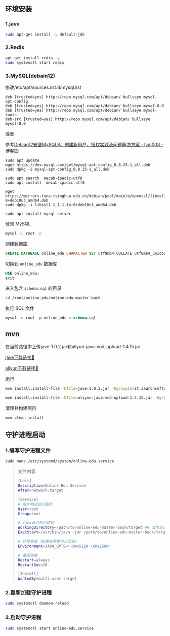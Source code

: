 

## 环境安装

### 1.java

```bash
sudo apt-get install -y default-jdk
```
### 2.Redis

```bash
apt-get install redis -y
sudo systemctl start redis
```

### 3.MySQL(debain12)

修改/etc/apt/sources.list.d/mysql.list

```
deb [trusted=yes] http://repo.mysql.com/apt/debian/ bullseye mysql-apt-config
deb [trusted=yes] http://repo.mysql.com/apt/debian/ bullseye mysql-8.0
deb [trusted=yes] http://repo.mysql.com/apt/debian/ bullseye mysql-tools
deb-src [trusted=yes] http://repo.mysql.com/apt/debian/ bullseye mysql-8.0
```

或者

参考[Debian12安装MySQL8、创建新用户、授权实践及问题解决方案 - lym003 - 博客园](https://www.cnblogs.com/lym003/p/17757210.html)

```
sudo apt update
wget https://dev.mysql.com/get/mysql-apt-config_0.8.25-1_all.deb
sudo dpkg -i mysql-apt-config_0.8.25-1_all.deb

sudo apt search  mecab-ipadic-utf8
sudo apt install  mecab-ipadic-utf8

wget https://mirrors.tuna.tsinghua.edu.cn/debian/pool/main/o/openssl/libssl1.1_1.1.1n-0+deb10u3_amd64.deb
sudo dpkg -i libssl1.1_1.1.1n-0+deb10u3_amd64.deb

sudo apt install mysql-server
```



登录 MySQL

```bash
mysql -u root -p
```

创建数据库

```sql
CREATE DATABASE online_edu CHARACTER SET utf8mb4 COLLATE utf8mb4_unicode_ci;
```

切换到 `online_edu` 数据库

```sql
USE online_edu;
exit
```

进入包含 `schema.sql` 的目录

```bash
cd /root/online_edu/online-edu-master-back
```

执行 SQL 文件

```sql
mysql -u root -p online_edu < schema.sql
```

## mvn

在当前路径中上传jave-1.0.2.jar和aliyun-java-vod-upload-1.4.15.jar

[jave下载链接🔗](https://www.sauronsoftware.it/projects/jave/download.php)

[aliyun下载链接🔗](https://help.aliyun.com/zh/vod/developer-reference/sdk-overview-and-download?spm=a2c4g.94311.0.0.3a3624cbBAPROm#section-dd8-5u2-5b9)

运行

```bash
mvn install:install-file -Dfile=jave-1.0.2.jar -DgroupId=it.sauronsoftware -DartifactId=jave -Dversion=1.0.2 -Dpackaging=jar

mvn install:install-file -Dfile=aliyun-java-vod-upload-1.4.15.jar -DgroupId=com.aliyun -DartifactId=aliyun-java-vod-upload -Dversion=1.4.15 -Dpackaging=jar
```

清理并构建项目

```bash
mvn clean install
```



## 守护进程启动

### 1.编写守护进程文件

```
sudo nano /etc/systemd/system/online-edu.service
```

> 文件内容
>
> ```bash
> [Unit]
> Description=Online Edu Service
> After=network.target
> 
> [Service]
> # 用户和组运行服务
> User=root
> Group=root
> 
> # Java命令执行路径
> WorkingDirectory=/path/to/online-edu-master-back/target ## 改为自己的路径
> ExecStart=/usr/bin/java -jar /path/to/online-edu-master-back/target/online-edu-0.0.1-SNAPSHOT.jar                                      ## 改为自己的路径
> 
> # 环境变量（如果有需要可以添加）
> Environment=JAVA_OPTS="-Xmx512m -Xms256m"
> 
> # 重启策略
> Restart=always
> RestartSec=10
> 
> [Install]
> WantedBy=multi-user.target
> 
> ```

### 2.重新加载守护进程

```bash
sudo systemctl daemon-reload
```

### 3.启动守护进程

```bash
sudo systemctl start online-edu.service
```



